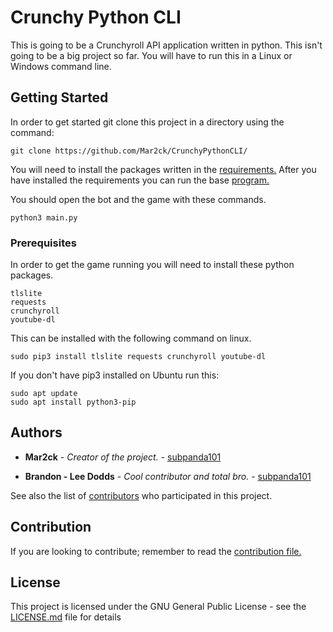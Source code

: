 # Crunchy Python CLI
This is going to be a Crunchyroll API application written in python. This isn't going to be a big project so far. You will have to run this in a Linux or Windows command line.

## Getting Started

In order to get started git clone this project in a directory using the command:
```
git clone https://github.com/Mar2ck/CrunchyPythonCLI/
```
You will need to install the packages written in the [requirements.](https://github.com/Mar2ck/CrunchyPythonCLI/blob/master/requirements.txt) After you have installed the requirements you can run the base [program.](https://github.com/Mar2ck/CrunchyPythonCLI/blob/master/src/main.py)

You should open the bot and the game with these commands.

```
python3 main.py
```

### Prerequisites

In order to get the game running you will need to install these python packages.

```
tlslite
requests
crunchyroll
youtube-dl
```
This can be installed with the following command on linux.

```
sudo pip3 install tlslite requests crunchyroll youtube-dl
```
If you don't have pip3 installed on Ubuntu run this: 
```
sudo apt update
sudo apt install python3-pip
```


## Authors

* **Mar2ck** - *Creator of the project.* - [subpanda101](https://github.com/Mar2ck)

* **Brandon - Lee Dodds** - *Cool contributor and total bro.* - [subpanda101](https://github.com/subpanda101)



See also the list of [contributors](https://github.com/Mar2ck/CrunchyPythonCLI/graphs/contributors) who participated in this project.

## Contribution

If you are looking to contribute; remember to read the [contribution file.](https://github.com/Mar2ck/CrunchyPythonCLI/blob/master/CONTRIBUTION.md)

## License

This project is licensed under the GNU General Public License - see the [LICENSE.md](https://github.com/Mar2ck/CrunchyPythonCLI/blob/master/LICENSE) file for details
